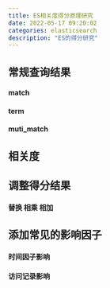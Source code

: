 ```yaml
---
title: ES相关度得分原理研究
date: 2022-05-17 09:20:02
categories: elasticsearch
description: "ES的得分研究"
---
```




## 常规查询结果

#### match

#### term

#### muti_match

## 相关度

## 调整得分结果

#### 替换 相乘 相加


## 添加常见的影响因子

#### 时间因子影响

#### 访问记录影响


